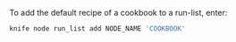 To add the default recipe of a cookbook to a run-list, enter:

``` bash
knife node run_list add NODE_NAME 'COOKBOOK'
```